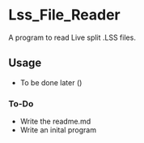 # Lss_File_Reader
A program  to read Live split .LSS files. 

## Usage 
 - To be done later ()

### To-Do
 - Write the readme.md 
 - Write an inital program

